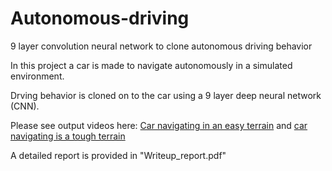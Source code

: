 # Autonomous-driving
9 layer convolution neural network to clone autonomous driving behavior 

In this project a car is made to navigate autonomously in a simulated environment.

Drving behavior is cloned on to the car using a 9 layer deep neural network (CNN).

Please see output videos here: [Car navigating in an easy terrain](https://youtu.be/1Kj7_sPdU3A) and [car navigating is a tough terrain](https://youtu.be/X5qWf_0a2Hk)

A detailed report is provided in "Writeup_report.pdf"
